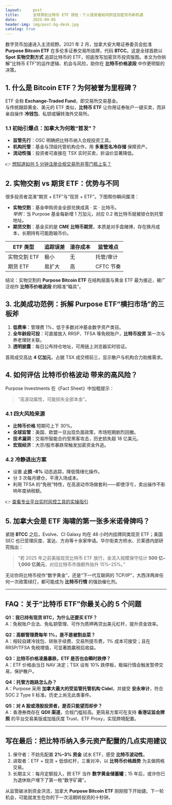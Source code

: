 ```yaml
---
layout:     post
title:      全球首批比特币 ETF 获批：个人投资者如何抓住加密货币新机遇
date:       2025-09-05
header-img: img/post-bg-desk.jpg
catalog: true
---
```


数字货币加速进入主流视野。2021 年 2 月，加拿大安大略证券委员会批准 **Purpose Bitcoin ETF** 在多伦多证券交易所挂牌，代码 **BTCC**。这是全球首款以 **Spot 实物交割方式** 追踪比特币的 ETF，彻底改写加密货币投资版图。本文为你拆解“比特币 ETF”的运作逻辑、机会与风险，助你在 **比特币价格波段** 中作更明智的决策。

## 1. 什么是 Bitcoin ETF？为何被誉为里程碑？

ETF 全称 **Exchange-Traded Fund**，即交易所交易基金。  
与传统跟踪黄金、美元的 ETF 类似，**比特币 ETF** 让你用证券账户一键买卖，而非亲自操作 **冷钱包**、私钥或辗转海外交易所。

### 1.1 初始引爆点：加拿大为何敢“首发”？

- **监管先行**：OSC 明确把比特币纳入合规投资工具。  
- **机构托管**：基金与顶级托管机构合作，用 **多重签名冷存储** 保障资产。  
- **流动性强**：投资者可直接在 TSX 实时买卖，折溢价显著降低。  

👉 [想知道如何 5 分钟注册合规交易所并零门槛上车？](https://okxdog.com/)

## 2. 实物交割 vs 期货 ETF：优势与不同

很多投资者混淆“期货 + ETF”与“现货 + ETF”。下图帮你瞬间厘清：

- **实物交割**：基金申购资金全部兑换成真 · 实 · 比特币。  
  *举例*：当 Purpose 基金每新增 1 万加元，对应 0.2 枚比特币就被锁仓到托管地址。  
- **期货交割**：基金买的是 **CME 比特币期货**，本质是对手盘赌博，存在换月成本，长期持有可能跑输币价。  

| ETF 类型 | 追踪误差 | 滚存成本 | 监管难点 |
|---|---|---|---|
| 实物交割 ETF | 极小 | 无 | 托管/审计 |
| 期货 ETF | 易扩大 | 高 | CFTC 节奏 |

结论：实物交割的 **Purpose Bitcoin ETF** 在结构层面与黄金 ETF 最为接近，被广泛视作 **比特币价格波段** 的精准“瞄具”。

## 3. 北美成功范例：拆解 Purpose ETF“横扫市场”的三板斧

1. **低费率**：管理费 1%，低于多数对冲基金数字资产类目。  
2. **全年龄段可投**：可直接放入 RRSP、TFSA 等免税账户，**比特币投资** 第一次与养老理财关联。  
3. **透明披露**：每日公布持仓地址，可用链上浏览器实时验证。  

首周成交高达 **4 亿加元**，占据 TSX 成交榜前三，显示散户与机构合力助推需求。

## 4. 如何评估 **比特币价格波动** 带来的高风险？

Purpose Investments 在《Fact Sheet》中加粗提示：  
> “高波动属性，可能损失全部本金”。

### 4.1 四大风险来源
- **比特币价格** 短期可上下 30%。  
- **全球监管**：美国、欧盟一旦出现负面政策，市场短期剧烈回撤。  
- **技术漏洞**：交易所智能合约受黑客攻击，历史损失超 18 亿美元。  
- **宏观经济**：大宗/股市暴跌常触发加密资金外逃。  

### 4.2 冷静退出方案
- 设置 **止损 -8%** 动态追踪，降低情绪化操作。  
- 分 3 次每月建仓，平滑入场成本。  
- 利用 TFSA 的“免税”特性，在高波动市场做套利——即使浮亏，卖出操作不影响年度纳税额。  

👉 [查看专业平台实时风控工具的实操指引](https://okxdog.com/)

## 5. 加拿大会是 ETF 海啸的第一张多米诺骨牌吗？

紧随 **BTCC** 之后，Evolve、CI Galaxy 均在 48 小时内挂牌同类现货 ETF；美国 SEC 也已受理灰度、富达、方舟等十余家申请。华尔街卖方桥水、贝莱德内部研究指出：  
> “若 2025 年之前美版现货比特币 ETF 放行，金流入规模保守估计 **500 亿–1,000 亿美元**，对应比特币市值额外抬升 15%–25%。”

无论你将比特币视作“数字黄金”，还是“下一代互联网的 TCP/IP”，大西洋两岸任何一次政策绿灯，都可能成为 **比特币行情** 的强劲催化剂。

---

## FAQ：关于“比特币 ETF”你最关心的 5 个问题

**Q1：我已持有现货 BTC，为什么还要买 ETF？**  
A：免税账户合法、免私钥管理、可作为质押再贷出美元杠杆，提升资金效率。

**Q2：高额管理费每年 1%，是不是被割韭菜？**  
A：相较自建冷钱包、转账手续费、交易所提币费，1% 成本可接受；且在 RRSP/TFSA 免税增值，可显著跑赢税后收益。

**Q3：比特币价格凌晨暴跌，ETF 是否也会瞬时跌停？**  
A：ETF 价格由当日 NAV 决定；TSX 设有 10% 跌停板，极端行情会触发暂停交易，保护散户。

**Q4：托管方跑路怎么办？**  
A：Purpose 采用 **加拿大最大的受监管托管机构 Cidel**，并接受 **安永审计**，符合 SOC 2 Type II 标准。历史上尚无此类事件。

**Q5：对 A 股或港股投资者，是否只能望而却步？**  
A：香港券商存在 **QDII 渠道**，合规门槛较高。更简易方案可在支持 **香港证监会牌照** 的平台交易美版或加版灰度 Trust、ETF Proxy，实现跨境配置。

---

## 写在最后：把比特币纳入多元资产配置的几点实用建议

1. 保守者：不妨先配置 **2%–3% 资金** 试水 ETF，感受 **比特币波动性**。  
2. 进取者：ETF + 现货 + 低倍杠杆，三重对冲，以 **比特币价格趋势** 为主做网格交易。  
3. 长期主义：每月定额投入，把 ETF 当作 **数字黄金储蓄罐**；15 年后，或许你已为退休账户埋下了第一枚“数字矿藏”。

从监管破冰到资金洪流，加拿大 **Purpose Bitcoin ETF** 刚刚按下开始键。下一轮机会，可能就发生在你的下一次活期转投资的十秒钟。